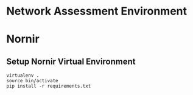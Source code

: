 # Network Assessment Environment

# Nornir

## Setup Nornir Virtual Environment
```
virtualenv .
source bin/activate
pip install -r requirements.txt
```
